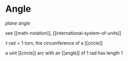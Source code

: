 # Angle

_plane angle_

see [[math-notation]], [[international-system-of-units]]

$\tau \text{ rad} = 1 \text{ turn}$, the circumference of a [[circle]]

a unit [[circle]] arc with an [[angle]] of $1 \text{ rad}$ has length $1$
